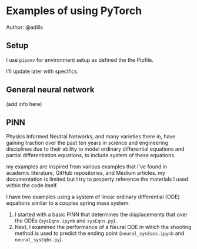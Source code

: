 # Examples of using PyTorch

Author: @adills

## Setup
I use `pipenv` for environment setup as defined the the Pipfile.

I'll update later with specifics.

## General neural network 
(add info here)

## PINN
Physics Informed Neutral Networks, and many varieties there in, have gaining traction over the past ten years in science and engineering disciplines due to their ability to model ordinary differential equations and partial differentiation equations, to include system of these equations. 

my examples are inspired from various examples that I've found in academic literature, GitHub repositories, and Medium articles.  my documentation is limited but I try to property reference the materials I used within the code itself. 

I have two examples using a system of linear ordinary differential (ODE) equations similar to a couples spring mass system: 
1. I started with a basic PINN that determines the displacements that over the ODEs (`sysEqns.ipynb` and `sysEqns.py`).  
2. Next, I examined the performance of a Neural ODE in which the shooting method is used to predict the ending point (`neural_sysEqns.ipynb` and `neural_sysEqbs.py`).